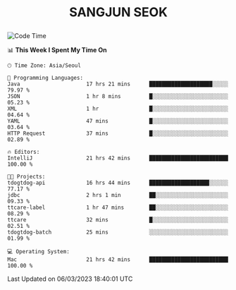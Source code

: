 <h1>
 <p align="center">
   SANGJUN SEOK
 </p>
</h1>

<!--START_SECTION:waka-->
![Code Time](http://img.shields.io/badge/Code%20Time-2%2C292%20hrs%2051%20mins-blue)

📊 **This Week I Spent My Time On** 

```text
🕑︎ Time Zone: Asia/Seoul

💬 Programming Languages: 
Java                     17 hrs 21 mins      ████████████████████░░░░░   79.97 % 
JSON                     1 hr 8 mins         █░░░░░░░░░░░░░░░░░░░░░░░░   05.23 % 
XML                      1 hr                █░░░░░░░░░░░░░░░░░░░░░░░░   04.64 % 
YAML                     47 mins             █░░░░░░░░░░░░░░░░░░░░░░░░   03.64 % 
HTTP Request             37 mins             █░░░░░░░░░░░░░░░░░░░░░░░░   02.89 % 

🔥 Editors: 
IntelliJ                 21 hrs 42 mins      █████████████████████████   100.00 % 

🐱‍💻 Projects: 
tdogtdog-api             16 hrs 44 mins      ███████████████████░░░░░░   77.17 % 
jdbc                     2 hrs 1 min         ██░░░░░░░░░░░░░░░░░░░░░░░   09.33 % 
ttcare-label             1 hr 47 mins        ██░░░░░░░░░░░░░░░░░░░░░░░   08.29 % 
ttcare                   32 mins             █░░░░░░░░░░░░░░░░░░░░░░░░   02.51 % 
tdogtdog-batch           25 mins             ░░░░░░░░░░░░░░░░░░░░░░░░░   01.99 % 

💻 Operating System: 
Mac                      21 hrs 42 mins      █████████████████████████   100.00 % 
```


 Last Updated on 06/03/2023 18:40:01 UTC
<!--END_SECTION:waka-->
